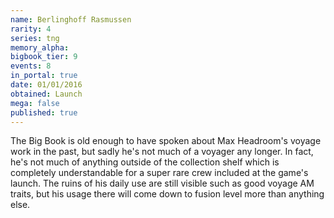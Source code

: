 ```yaml
---
name: Berlinghoff Rasmussen
rarity: 4
series: tng
memory_alpha:
bigbook_tier: 9
events: 8
in_portal: true
date: 01/01/2016
obtained: Launch
mega: false
published: true
---
```


The Big Book is old enough to have spoken about Max Headroom's voyage work in the past, but sadly he's not much of a voyager any longer. In fact, he's not much of anything outside of the collection shelf which is completely understandable for a super rare crew included at the game's launch. The ruins of his daily use are still visible such as good voyage AM traits, but his usage there will come down to fusion level more than anything else.
